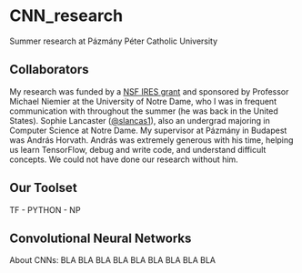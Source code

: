 # CNN_research
Summer research at Pázmány Péter Catholic University

## Collaborators
My research was funded by a 
[NSF IRES grant](https://www.nsf.gov/funding/pgm_summ.jsp?pims_id=12831) and
sponsored by Professor Michael Niemier at the University of Notre Dame, who I was in
frequent communication with throughout the summer (he was back in the United States).
Sophie Lancaster ([@slancas1](https://github.com/slancas1)), also an undergrad 
majoring in Computer Science at Notre Dame. My supervisor at Pázmány in Budapest 
was András Horvath.  András was extremely generous with his time, helping us learn 
TensorFlow, debug and write code, and understand difficult concepts.  We could not 
have done our research without him.

## Our Toolset
TF - PYTHON - NP

## Convolutional Neural Networks
About CNNs:
BLA BLA BLA
BLA BLA BLA
BLA BLA BLA
